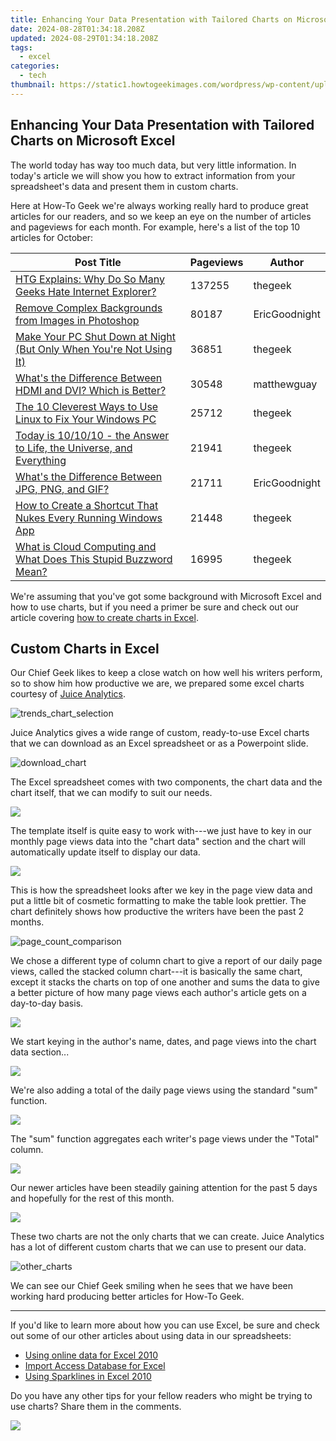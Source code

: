 ```yaml
---
title: Enhancing Your Data Presentation with Tailored Charts on Microsoft Excel
date: 2024-08-28T01:34:18.208Z
updated: 2024-08-29T01:34:18.208Z
tags:
  - excel
categories:
  - tech
thumbnail: https://static1.howtogeekimages.com/wordpress/wp-content/uploads/2010/11/header_image.png
---
```


## Enhancing Your Data Presentation with Tailored Charts on Microsoft Excel

The world today has way too much data, but very little information. In today's article we will show you how to extract information from your spreadsheet's data and present them in custom charts.

 Here at How-To Geek we're always working really hard to produce great articles for our readers, and so we keep an eye on the number of articles and pageviews for each month. For example, here's a list of the top 10 articles for October:

| Post Title                                                                                                                                                               | Pageviews | Author        |
| ------------------------------------------------------------------------------------------------------------------------------------------------------------------------ | --------- | ------------- |
| [HTG Explains: Why Do So Many Geeks Hate Internet Explorer?](https://tech-haven.techidaily.com/step-by-step-guide-registering-on-the-intelligent-bing-search-platform/)                  | 137255    | thegeek       |
| [Remove Complex Backgrounds from Images in Photoshop](https://fox-access.techidaily.com/updated-in-2024-orchestrate-acoustics-within-presentation-ppts/)                              | 80187     | EricGoodnight |
| [Make Your PC Shut Down at Night (But Only When You're Not Using It)](https://www.howtogeek.com/30758/make-your-pc-shut-down-at-night-but-only-when-youre-not-using-it/) | 36851     | thegeek       |
| [What's the Difference Between HDMI and DVI? Which is Better?](https://graphic-issues.techidaily.com/eliminate-ghost-horizontal-line-issues-fast/)               | 30548     | matthewguay   |
| [The 10 Cleverest Ways to Use Linux to Fix Your Windows PC](https://video-capture.techidaily.com/10-best-online-video-call-free-to-use/)                  | 25712     | thegeek       |
| [Today is 10/10/10 - the Answer to Life, the Universe, and Everything](https://phone-solutions.techidaily.com/best-android-data-recovery-undelete-lost-messages-from-motorola-moto-g24-by-fonelab-android-recover-messages/)  | 21941     | thegeek       |
| [What's the Difference Between JPG, PNG, and GIF?](https://remote-screen-capture.techidaily.com/new-2024-approved-immortalize-your-gaming-adventures-on-pc-6-ways/)                                        | 21711     | EricGoodnight |
| [How to Create a Shortcut That Nukes Every Running Windows App](https://data-wizards.techidaily.com/handling-large-excel-files-edb-conversion-without-any-downtime-or-errors-expert-advice-on-converting-massive-edb-datasets-effectively-and-efficiently/)          | 21448     | thegeek       |
| [What is Cloud Computing and What Does This Stupid Buzzword Mean?](https://on-screen-recording.techidaily.com/new-guidelines-for-perfect-nightscape-photography-for-2024/)     | 16995     | thegeek       |

 We're assuming that you've got some background with Microsoft Excel and how to use charts, but if you need a primer be sure and check out our article covering [how to create charts in Excel](https://tech-hub.techidaily.com/tech-upgrade-for-academic-inquiry/).

##  Custom Charts in Excel

 Our Chief Geek likes to keep a close watch on how well his writers perform, so to show him how productive we are, we prepared some excel charts courtesy of [Juice Analytics](http://chartchooser.juiceanalytics.com/).

![trends_chart_selection](https://static1.howtogeekimages.com/wordpress/wp-content/uploads/2010/11/trends_chart_selection.png) 

 Juice Analytics gives a wide range of custom, ready-to-use Excel charts that we can download as an Excel spreadsheet or as a Powerpoint slide.

![download_chart](https://static1.howtogeekimages.com/wordpress/wp-content/uploads/2010/11/download_chart.png) 

 The Excel spreadsheet comes with two components, the chart data and the chart itself, that we can modify to suit our needs.

![](https://static1.howtogeekimages.com/wordpress/wp-content/uploads/2010/11/column_chart.png) 

 The template itself is quite easy to work with---we just have to key in our monthly page views data into the "chart data" section and the chart will automatically update itself to display our data.

![](https://static1.howtogeekimages.com/wordpress/wp-content/uploads/2010/11/mod_data.png) 

 This is how the spreadsheet looks after we key in the page view data and put a little bit of cosmetic formatting to make the table look prettier. The chart definitely shows how productive the writers have been the past 2 months.

![page_count_comparison](https://static1.howtogeekimages.com/wordpress/wp-content/uploads/2010/11/page_count_comparison.png) 

 We chose a different type of column chart to give a report of our daily page views, called the stacked column chart---it is basically the same chart, except it stacks the charts on top of one another and sums the data to give a better picture of how many page views each author's article gets on a day-to-day basis.

![](https://static1.howtogeekimages.com/wordpress/wp-content/uploads/2010/11/column_chart.png) 

 We start keying in the author's name, dates, and page views into the chart data section...

![](https://static1.howtogeekimages.com/wordpress/wp-content/uploads/2010/11/stacked_data.png) 

 We're also adding a total of the daily page views using the standard "sum" function.

![](https://static1.howtogeekimages.com/wordpress/wp-content/uploads/2010/11/math_menu.png) 

 The "sum" function aggregates each writer's page views under the "Total" column.

![](https://static1.howtogeekimages.com/wordpress/wp-content/uploads/2010/11/sum_formula.png) 

 Our newer articles have been steadily gaining attention for the past 5 days and hopefully for the rest of this month.

![](https://static1.howtogeekimages.com/wordpress/wp-content/uploads/2010/11/stacked_chart_result.png) 

 These two charts are not the only charts that we can create. Juice Analytics has a lot of different custom charts that we can use to present our data.

![other_charts](https://static1.howtogeekimages.com/wordpress/wp-content/uploads/2010/11/other_charts.png) 

 We can see our Chief Geek smiling when he sees that we have been working hard producing better articles for How-To Geek.

---

 If you'd like to learn more about how you can use Excel, be sure and check out some of our other articles about using data in our spreadsheets:

* [Using online data for Excel 2010](https://article-posts.techidaily.com/new-integrating-skype-into-zoom-meetings-made-simple/)
* [Import Access Database for Excel](https://win11-tips.techidaily.com/addressing-usb-connection-issues-on-windows-11/)
* [Using Sparklines in Excel 2010](https://screen-mirroring-recording.techidaily.com/updated-smart-choices-the-ultimate-list-of-educator-friendly-recording-tools-for-2024/)

 Do you have any other tips for your fellow readers who might be trying to use charts? Share them in the comments.

<ins class="adsbygoogle"
     style="display:block"
     data-ad-format="autorelaxed"
     data-ad-client="ca-pub-7571918770474297"
     data-ad-slot="1223367746"></ins>



<ins class="adsbygoogle"
     style="display:block"
     data-ad-client="ca-pub-7571918770474297"
     data-ad-slot="8358498916"
     data-ad-format="auto"
     data-full-width-responsive="true"></ins>



<!-- affiliate ads begin -->
<a href="https://secure.2checkout.com/order/checkout.php?PRODS=19080710&QTY=1&AFFILIATE=108875&CART=1"><img src="https://smart-seo-tool.com/images/SmartSEOAuditorBox.png" border="0"></a>
<!-- affiliate ads end -->